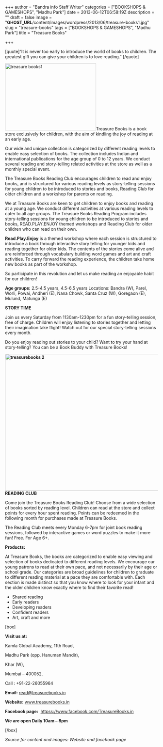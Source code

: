 +++
author = "Bandra info Staff Writer"
categories = ["BOOKSHOPS &amp; GAMESHOPS", "Madhu Park"]
date = 2013-06-12T06:58:19Z
description = ""
draft = false
image = "__GHOST_URL__/content/images/wordpress/2013/06/treasure-books1.jpg"
slug = "treasure-books"
tags = ["BOOKSHOPS &amp; GAMESHOPS", "Madhu Park"]
title = "Treasure Books"

+++


<p>[quote]“It is never too early to introduce the world of books to children. The greatest gift you can give your children is to love reading.” [/quote]</p>
<p><a href="https://i0.wp.com/bandra.info/wp-content/uploads/2013/06/treasure-books1.jpg?ssl=1"><img loading="lazy" class="size-medium wp-image-3079 alignright" alt="treasure books1" src="https://i0.wp.com/bandra.info/wp-content/uploads/2013/06/treasure-books1.jpg?resize=300%2C221&#038;ssl=1" width="300" height="221" srcset="https://i0.wp.com/bandra.info/wp-content/uploads/2013/06/treasure-books1.jpg?resize=300%2C221&amp;ssl=1 300w, https://i0.wp.com/bandra.info/wp-content/uploads/2013/06/treasure-books1.jpg?w=406&amp;ssl=1 406w" sizes="(max-width: 300px) 100vw, 300px" data-recalc-dims="1" /></a>Treasure Books is a book store exclusively for children, with the aim of kindling the joy of reading at an early age.</p>
<p>Our wide and unique collection is categorized by different reading levels to enable easy selection of books. The collection includes Indian and international publications for the age group of 0 to 12 years. We conduct several reading and story-telling related activities at the store as well as a monthly special event.</p>
<p>The Treasure Books Reading Club encourages children to read and enjoy books, and is structured for various reading levels as story-telling sessions for young children to be introduced to stories and books, Reading Club for older children and a workshop for parents on reading.</p>
<p>We at Treasure Books are keen to get children to enjoy books and reading at a young age. We conduct different activities at various reading levels to cater to all age groups. The Treasure Books Reading Program includes story-telling sessions for young children to be introduced to stories and books, READ.PLAY.ENJOY themed workshops and Reading Club for older children who can read on their own.</p>
<p><b>Read.Play.Enjoy</b> is a themed workshop where each session is structured to introduce a book through interactive story telling for younger kids and reading together for older kids. The contents of the stories come alive and are reinforced through vocabulary building word games and art and craft activities. To carry forward the reading experience, the children take home new books as part of the workshop.</p>
<p>So participate in this revolution and let us make reading an enjoyable habit for our children!</p>
<p><b>Age groups:</b> 2.5-4.5 years, 4.5-6.5 years Locations: Bandra (W), Parel, Worli, Powai, Andheri (E), Nana Chowk, Santa Cruz (W), Goregaon (E), Mulund, Matunga (E)</p>
<p><b>STORY TIME</b></p>
<p>Join us every Saturday from 1130am-1230pm for a fun story-telling session, free of charge. Children will enjoy listening to stories together and letting their imagination take flight! Watch out for our special story-telling sessions every month.</p>
<p>Do you enjoy reading out stories to your child? Want to try your hand at story-telling? You can be a Book Buddy with Treasure Books!</p>
<p><b><a href="https://i0.wp.com/bandra.info/wp-content/uploads/2013/06/treasurebooks-2.jpg?ssl=1"><img loading="lazy" class="size-full wp-image-3078 aligncenter" alt="treasurebooks 2" src="https://i0.wp.com/bandra.info/wp-content/uploads/2013/06/treasurebooks-2.jpg?resize=601%2C451&#038;ssl=1" width="601" height="451" srcset="https://i0.wp.com/bandra.info/wp-content/uploads/2013/06/treasurebooks-2.jpg?w=601&amp;ssl=1 601w, https://i0.wp.com/bandra.info/wp-content/uploads/2013/06/treasurebooks-2.jpg?resize=300%2C225&amp;ssl=1 300w" sizes="(max-width: 601px) 100vw, 601px" data-recalc-dims="1" /></a>READING CLUB</b></p>
<p>Come join the Treasure Books Reading Club! Choose from a wide selection of books sorted by reading level. Children can read at the store and collect points for every hour spent reading. Points can be redeemed in the following month for purchases made at Treasure Books.</p>
<p>The Reading Club meets every Monday 6-7pm for joint book reading sessions, followed by interactive games or word puzzles to make it more fun! Free. For Age 6+.</p>
<p><b>Products:</b></p>
<p>At Treasure Books, the books are categorized to enable easy viewing and selection of books dedicated to different reading levels. We encourage our young patrons to read at their own pace, and not necessarily by their age or school grade. Our categories are broad guidelines for children to graduate to different reading material at a pace they are comfortable with. Each section is made distinct so that you know where to look for your infant and the older children know exactly where to find their favorite read!</p>
<ul>
<li>Shared reading</li>
<li>Early readers</li>
<li>Developing readers</li>
<li>Confident readers</li>
<li>Art, craft and more<b> </b></li>
</ul>
<p>[box]</p>
<p><b>Visit us at: </b></p>
<p>Kamla Global Academy, 11th Road,</p>
<p>Madhu Park (opp. Hanuman Mandir),</p>
<p>Khar (W),</p>
<p>Mumbai &#8211; 400052.</p>
<p>Call : +91-22-26055964</p>
<p><b>Email:</b> <a href="mailto:read@treasurebooks.in">read@treasurebooks.in</a></p>
<p><b>Website:</b> <a href="https://www.treasurebooks.in/">www.treasurebooks.in</a></p>
<p><b>Facebook page:</b>  <a href="httpss://www.facebook.com/TreasureBooks.in">httpss://www.facebook.com/TreasureBooks.in</a></p>
<p><b>We are open Daily 10am &#8211; 8pm</b></p>
<p>[/box]</p>
<p><i>Source for content and images: Website and facebook page</i></p>



